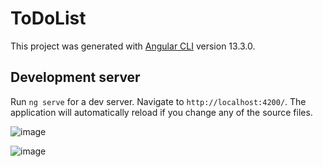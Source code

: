 # ToDoList

This project was generated with [Angular CLI](https://github.com/angular/angular-cli) version 13.3.0.

## Development server

Run `ng serve` for a dev server. Navigate to `http://localhost:4200/`. The application will automatically reload if you change any of the source files.



![image](https://user-images.githubusercontent.com/45336069/160275472-e37c89de-902c-4991-aae6-0ae7c414fb50.png)

![image](https://user-images.githubusercontent.com/45336069/160275491-38cee4a1-6f88-4ac8-af8a-80005672cf01.png)
